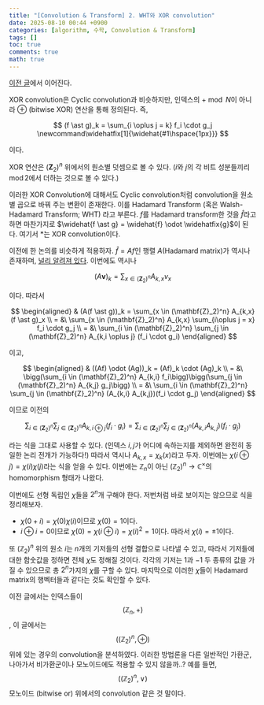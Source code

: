 ```yaml
---
title: "[Convolution & Transform] 2. WHT와 XOR convolution"
date: 2025-08-10 00:44 +0900
categories: [algorithm, 수학, Convolution & Transform]
tags: []
toc: true
comments: true
math: true
---
```


[이전 글](/posts/convolution-2/)에서 이어진다.

XOR convolution은 Cyclic convolution과 비슷하지만, 인덱스의 $+ \bmod N$이 아니라 $\oplus$ (bitwise XOR) 연산을 통해 정의된다. 즉,

$$ (f \ast g)_k = \sum_{i \oplus j = k} f_i \cdot g_j \newcommand\widehatfix[1]{\widehat{#1\hspace{1px}}} $$

이다. 

XOR 연산은 $(\mathbf{Z}_2)^n$ 위에서의 원소별 덧셈으로 볼 수 있다. ($i$와 $j$의 각 비트 성분들끼리 $\operatorname{mod} 2$에서 더하는 것으로 볼 수 있다.) 

이러한 XOR Convolution에 대해서도 Cyclic convolution처럼 convolution을 원소별 곱으로 바꿔 주는 변환이 존재한다. 이를 Hadamard Transform (혹은 Walsh-Hadamard Transform; WHT) 라고 부른다. $f$를 Hadamard transform한 것을 $\widehat{f}$라고 하면 마찬가지로 $\widehat{f \ast g} = \widehat{f} \odot \widehatfix{g}$이 된다. 여기서 $\ast$는 XOR convolution이다. 

이전에 한 논의를 비슷하게 적용하자. $\widehat{f} = Af$인 행렬 $A$(Hadamard matrix)가 역시나 존재하며, [널리 알려져 있다](https://en.wikipedia.org/wiki/Hadamard_transform). 이번에도 역시나 

$$ (A\mathbf{v})_k = \sum_{x \in (\mathbf{Z}_2)^n} A_{k,x} v_x $$

이다. 따라서

$$ \begin{aligned} & (A(f \ast g))_k = \sum_{x \in (\mathbf{Z}_2)^n} A_{k,x} (f \ast g)_x \\
= &\ \sum_{x \in (\mathbf{Z}_2)^n} A_{k,x} \sum_{i\oplus j = x} f_i \cdot g_j \\
= &\ \sum_{i \in (\mathbf{Z}_2)^n} \sum_{j \in (\mathbf{Z}_2)^n} A_{k,i \oplus j} (f_i \cdot g_i) \end{aligned} $$

이고, 

$$ \begin{aligned} & ((Af) \odot (Ag))_k = (Af)_k \cdot (Ag)_k \\
= &\ \bigg(\sum_{i \in (\mathbf{Z}_2)^n} A_{k,i} f_i\bigg)\bigg(\sum_{j \in (\mathbf{Z}_2)^n} A_{k,j} g_j\bigg) \\
= &\ \sum_{i \in (\mathbf{Z}_2)^n} \sum_{j \in (\mathbf{Z}_2)^n} (A_{k,i} A_{k,j})(f_i \cdot g_j) \end{aligned} $$

이므로 이전의 

$$ \sum_{i \in (\mathbf{Z}_2)^n} \sum_{j \in (\mathbf{Z}_2)^n} A_{k,i \oplus j}(f_i \cdot g_i) =\sum_{i \in (\mathbf{Z}_2)^n} \sum_{j \in (\mathbf{Z}_2)^n} (A_{k,i} A_{k,j})(f_i \cdot g_j) $$

라는 식을 그대로 사용할 수 있다. (인덱스 $i, j$가 어디에 속하는지를 제외하면 완전히 동일한 논리 전개가 가능하다!) 따라서 역시나 $A_{k,x} = \chi_k(x)$라고 두자. 이번에는 $\chi(i \oplus j) = \chi(i) \chi(j)$라는 식을 얻을 수 있다. 이번에는 $\mathbb{Z}_n$이 아닌  $(\mathbb{Z}_2)^n \rightarrow \mathbb{C}^\times$의 homomorphism 형태가 나왔다. 

이번에도 선형 독립인 $\chi$들을 $2^n$개 구해야 한다. 저번처럼 바로 보이지는 않으므로 식을 정리해보자. 

- $\chi(0+i) = \chi(0) \chi(i)$이므로 $\chi(0) = 1$이다.
- $i \oplus i = 0$이므로 $\chi(0) = \chi(i \oplus i) = \chi(i)^2 = 1$이다. 따라서 $\chi(i) = \pm 1$이다.

또 $(\mathbb{Z}_2)^n$ 위의 원소 $i$는 $n$개의 기저들의 선형 결합으로 나타낼 수 있고, 따라서 기저들에 대한 함숫값을 정하면 전체 $\chi$도 정해질 것이다. 각각의 기저는 $1$과 $-1$ 두 종류의 값을 가질 수 있으므로 총 $2^n$가지의 $\chi$를 구할 수 있다. 마지막으로 이러한 $\chi$들이 Hadamard matrix의 행벡터들과 같다는 것도 확인할 수 있다.

이전 글에서는 인덱스들이 $$(\mathbb{Z}_n, +)$$, 이 글에서는 $$((\mathbb{Z}_2)^n, \oplus)$$ 위에 있는 경우의 convolution을 분석하였다. 이러한 방법론을 다른 일반적인 가환군, 나아가서 비가환군이나 모노이드에도 적용할 수 있지 않을까..? 예를 들면, $$((\mathbb{Z}_2)^n, \lor)$$ 모노이드 (bitwise or) 위에서의 convolution 같은 것 말이다.